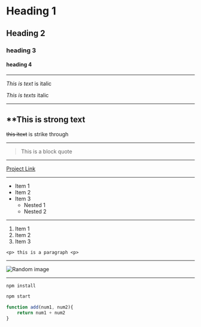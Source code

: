 <!-- headings -->
# Heading 1
## Heading 2
### heading 3
#### heading 4

---
<!-- italics -->

*This is text* is italic

_This is texts_ italic

___
<!-- strong -->

**This is strong  text
---
<!-- strike through -->

~~this itext~~ is strike through

<!-- horizontal Rule -->

---

<!-- blockQuote -->
>This is a block quote
---

<!-- links -->
[Project Link](google.com)
___

<!-- unordered list -->
* Item 1
* Item 2
* Item 3
    * Nested 1
    * Nested 2
---
<!-- ordered List -->
1. Item 1
2. Item 2
3. Item 3


<!-- inline code block -->
`<p> this is a paragraph <p>`

---

<!-- Images -->
![Random image](https://external-content.duckduckgo.com/iu/?u=https%3A%2F%2Fwww.autoguide.com%2Fblog%2Fwp-content%2Fgallery%2Fferrari-f8-tributo%2FFerrari-F8-Tributo-4.jpg&f=1&nofb=1)

---
<!-- Git Hub Specific MarkDown -->

<!-- Code Blocks -->

```bash
npm install 

npm start
```

```javascript
function add(num1, num2){
    return num1 + num2
}
```
